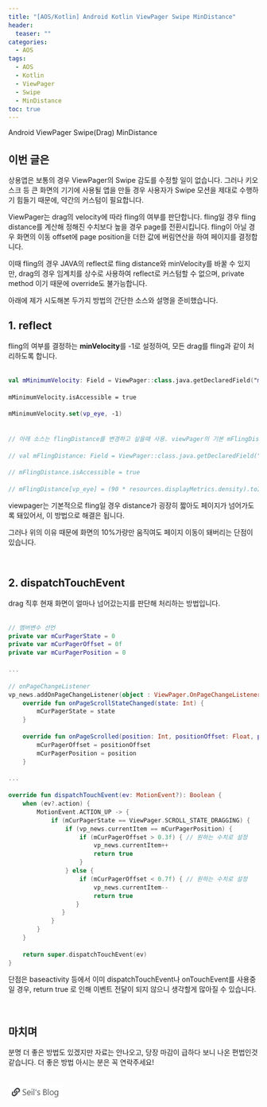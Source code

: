 ```yaml
---
title: "[AOS/Kotlin] Android Kotlin ViewPager Swipe MinDistance"
header:
  teaser: ""
categories:
  - AOS
tags:
  - AOS
  - Kotlin
  - ViewPager
  - Swipe
  - MinDistance
toc: true
---
```


Android ViewPager Swipe(Drag) MinDistance

## 이번 글은

상용앱은 보통의 경우 ViewPager의 Swipe 감도를 수정할 일이 없습니다.
그러나 키오스크 등 큰 화면의 기기에 사용될 앱을 만들 경우 사용자가 Swipe 모션을 제대로 수행하기 힘들기 때문에, 약간의 커스텀이 필요합니다.

ViewPager는 drag의 velocity에 따라 fling의 여부를 판단합니다.
fling일 경우 fling distance를 계산해 정해진 수치보다 높을 경우 page를 전환시킵니다.
fling이 아닐 경우 화면의 이동 offset에 page position을 더한 값에 버림연산을 하여 페이지를 결정합니다.

이때 fling의 경우 JAVA의 reflect로 fling distance와 minVelocity를 바꿀 수 있지만, drag의 경우 임계치를 상수로 사용하여 reflect로 커스텀할 수 없으며, private method 이기 때문에 override도 불가능합니다.

아래에 제가 시도해본 두가지 방법의 간단한 소스와 설명을 준비했습니다.<br>

## 1. reflect

fling의 여부를 결정하는 **minVelocity**를 -1로 설정하여, 모든 drag를 fling과 같이 처리하도록 합니다.<br>

```kotlin

val mMinimumVelocity: Field = ViewPager::class.java.getDeclaredField("mMinimumVelocity")

mMinimumVelocity.isAccessible = true

mMinimumVelocity.set(vp_eye, -1)

​
// 아래 소스는 flingDistance를 변경하고 싶을때 사용. viewPager의 기본 mFlingDistance가 매우 작기 때문에 보통 늘리는 용도로 사용.

// val mFlingDistance: Field = ViewPager::class.java.getDeclaredField("mFlingDistance")

// mFlingDistance.isAccessible = true

// mFlingDistance[vp_eye] = (90 * resources.displayMetrics.density).toInt()

```

viewpager는 기본적으로 fling일 경우 distance가 굉장히 짧아도 페이지가 넘어가도록 돼있어서, 이 방법으로 해결은 됩니다.

그러나 위의 이유 때문에 화면의 10%가량만 움직여도 페이지 이동이 돼버리는 단점이 있습니다.

<br>

## 2. dispatchTouchEvent

drag 직후 현재 화면이 얼마나 넘어갔는지를 판단해 처리하는 방법입니다.

```kotlin

// 멤버변수 선언
private var mCurPagerState = 0
private var mCurPagerOffset = 0f
private var mCurPagerPosition = 0

...

// onPageChangeListener
vp_news.addOnPageChangeListener(object : ViewPager.OnPageChangeListener {
    override fun onPageScrollStateChanged(state: Int) {
        mCurPagerState = state
    }

    override fun onPageScrolled(position: Int, positionOffset: Float, positionOffsetPixels: Int) {
        mCurPagerOffset = positionOffset
        mCurPagerPosition = position
    }

...

override fun dispatchTouchEvent(ev: MotionEvent?): Boolean {
    when (ev?.action) {
        MotionEvent.ACTION_UP -> {
            if (mCurPagerState == ViewPager.SCROLL_STATE_DRAGGING) {
                if (vp_news.currentItem == mCurPagerPosition) {
                    if (mCurPagerOffset > 0.3f) { // 원하는 수치로 설정
                        vp_news.currentItem++
                        return true
                    }
                } else {
                    if (mCurPagerOffset < 0.7f) { // 원하는 수치로 설정
                        vp_news.currentItem--
                        return true
                   }
               }
            }
        }
    }

	return super.dispatchTouchEvent(ev)
}

```

단점은 baseactivity 등에서 이미 dispatchTouchEvent나 onTouchEvent를 사용중일 경우, return true 로 인해 이벤트 전달이 되지 않으니 생각할게 많아질 수 있습니다.

<br>

## 마치며

분명 더 좋은 방법도 있겠지만 자료는 안나오고, 당장 마감이 급하다 보니 나온 편법인것같습니다.
더 좋은 방법 아시는 분은 꼭 연락주세요!<br>
<br>
<br>
[![Vue](/assets/images/seil/common/img_link.png)](https://blog.naver.com/llloveshin)